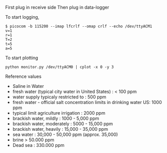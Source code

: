 First plug in receive side
Then plug in data-logger

To start logging,

    $ picocom -b 115200 --imap lfcrlf --omap crlf --echo /dev/ttyACM1
    v=1
    r=1
    T=2
    t=5
    a=5

To start plotting

    python monitor.py /dev/ttyACM0 | cplot -x 0 -y 3

Reference values

- Saline in Water
- fresh water (typical city water in United States) : < 100 ppm
- water supply typicaly restricted to : 500 ppm
- fresh water - official salt concentration limits in drinking water US: 1000 ppm
- typical limit agriculture irrigation : 2000 ppm
- brackish water, mildly : 1000 - 5,000 ppm
- brackish water, moderately : 5000 - 15,000 ppm
- brackish water, heavily : 15,000 - 35,000 ppm
- sea water : 30,000 - 50,000 ppm (approx. 35,000)
- brine > 50.000 ppm
- Dead sea : 330.000 ppm
